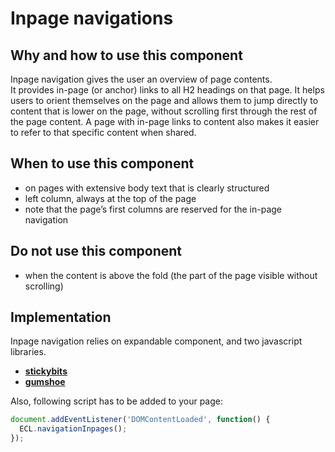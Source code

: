 # Inpage navigations

## Why and how to use this component

Inpage navigation gives the user an overview of page contents.\
It provides in-page (or anchor) links to all H2 headings on that page. It helps users
to orient themselves on the page and allows them to jump directly to content that
is lower on the page, without scrolling first through the rest of the page content.
A page with in-page links to content also makes it easier to refer to that specific
content when shared.

## When to use this component

* on pages with extensive body text that is clearly structured
* left column, always at the top of the page
* note that the page’s first columns are reserved for the in-page navigation

## Do not use this component

* when the content is above the fold (the part of the page visible without
  scrolling)

## Implementation

Inpage navigation relies on expandable component, and two javascript libraries.

* [**stickybits**](https://github.com/dollarshaveclub/stickybits)
* [**gumshoe**](https://github.com/cferdinandi/gumshoe/)

Also, following script has to be added to your page:

```js
document.addEventListener('DOMContentLoaded', function() {
  ECL.navigationInpages();
});
```
